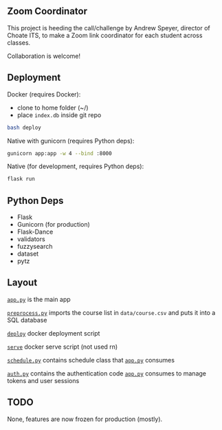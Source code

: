## Zoom Coordinator

This project is heeding the call/challenge by Andrew Speyer, director of Choate ITS, to make a Zoom link coordinator for each student across classes.

Collaboration is welcome!

## Deployment
Docker (requires Docker):
- clone to home folder (~/)
- place `index.db` inside git repo
```bash
bash deploy
```

Native with gunicorn (requires Python deps):
```bash
gunicorn app:app -w 4 --bind :8000
```


Native (for development, requires Python deps):
```bash
flask run
```

## Python Deps
- Flask
- Gunicorn (for production)
- Flask-Dance
- validators
- fuzzysearch
- dataset
- pytz


## Layout
[`app.py`](/app.py) is the main app

[`preprocess.py`](/preprocess.py) imports the course list in `data/course.csv` and puts it into a SQL database

[`deploy`](/deploy) docker deployment script

[`serve`](/serve) docker serve script (not used rn)

[`schedule.py`](/schedule.py) contains schedule class that [`app.py`](/app.py) consumes

[`auth.py`](/auth.py) contains the authentication code [`app.py`](/app.py) consumes to manage tokens and user sessions


## TODO
None, features are now frozen for production (mostly).


